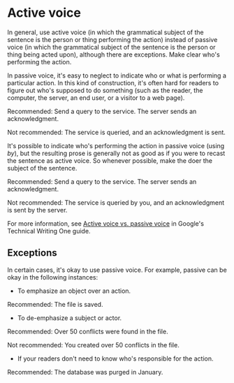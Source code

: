 





# Active voice  

In general, use active voice (in which the grammatical subject of the
sentence is the person or thing performing the action) instead of passive voice
(in which the grammatical subject of the sentence is the person or thing being
acted upon), although there are exceptions. Make clear who's performing the
action.

In passive voice, it's easy to neglect to indicate who
or what is performing a particular action. In this kind of construction, it's
often hard for readers to figure out who's supposed to do something (such as the
reader, the computer, the server, an end user, or a visitor to a web page).

Recommended: Send a query to the service.
The server sends an acknowledgment.

Not recommended: The service is queried,
and an acknowledgment is sent.

It's possible to indicate who's performing the action in passive voice (using
*by*), but the resulting prose is generally not as good as if you were to recast
the sentence as active voice. So whenever possible, make the doer the subject of
the sentence.

Recommended: Send a query to the service.
The server sends an acknowledgment.

Not recommended: The service is queried by
you, and an acknowledgment is sent by the server.

For more information, see
[Active voice vs. passive voice](https://developers.google.com/tech-writing/one/active-voice)
in Google's Technical Writing One guide.

## Exceptions

In certain cases, it's okay to use passive voice. For example, passive can be
okay in the following instances:

* To emphasize an object over an action.

Recommended: The file is saved.

* To de-emphasize a subject or actor.

Recommended: Over 50 conflicts were
found in the file.

Not recommended: You created over 50
conflicts in the file.

* If your readers don't need to know who's responsible for the action.

Recommended: The database was purged
in January.






